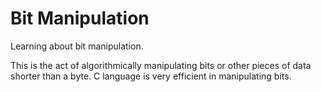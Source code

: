 
# Bit Manipulation

Learning about bit manipulation. 

This is the act of algorithmically manipulating bits or other pieces of data shorter than a byte. C language is very efficient in manipulating bits.

